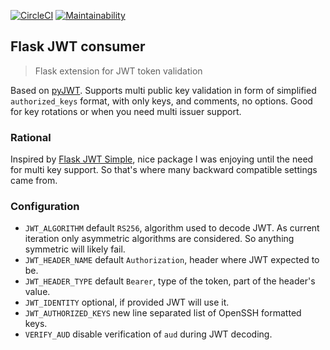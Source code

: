 [![CircleCI](https://circleci.com/gh/dmi3y/flask-jwt-consumer.svg?style=svg)](https://circleci.com/gh/dmi3y/flask-jwt-consumer) [![Maintainability](https://api.codeclimate.com/v1/badges/2012c48af0e1d47d7f3a/maintainability)](https://codeclimate.com/github/dmi3y/flask-jwt-consumer/maintainability)

## Flask JWT consumer

> Flask extension for JWT token validation

Based on [pyJWT](https://github.com/jpadilla/pyjwt). Supports multi public key validation in form of simplified `authorized_keys` format, with only keys, and comments, no options. Good for key rotations or when you need multi issuer support.

### Rational
Inspired by [Flask JWT Simple](https://github.com/vimalloc/flask-jwt-simple), nice package I was enjoying until the need for multi key support. So that's where many backward compatible settings came from.

### Configuration

- `JWT_ALGORITHM` default `RS256`, algorithm used to decode JWT. As current iteration only asymmetric algorithms are considered. So anything symmetric will likely fail.
- `JWT_HEADER_NAME` default `Authorization`, header where JWT expected to be.
- `JWT_HEADER_TYPE` default `Bearer`, type of the token, part of the header's value.
- `JWT_IDENTITY` optional, if provided JWT will use it.
- `JWT_AUTHORIZED_KEYS` new line separated list of OpenSSH formatted keys.
- `VERIFY_AUD` disable verification of `aud` during JWT decoding.
